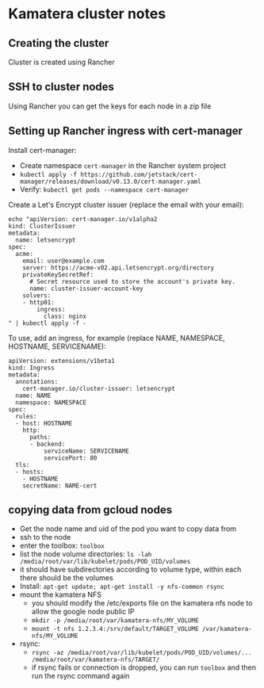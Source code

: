 # Kamatera cluster notes

## Creating the cluster

Cluster is created using Rancher

## SSH to cluster nodes

Using Rancher you can get the keys for each node in a zip file

## Setting up Rancher ingress with cert-manager

Install cert-manager:

* Create namespace `cert-manager` in the Rancher system project
* `kubectl apply -f https://github.com/jetstack/cert-manager/releases/download/v0.13.0/cert-manager.yaml`
* Verify: `kubectl get pods --namespace cert-manager`

Create a Let's Encrypt cluster issuer (replace the email with your email):

```
echo "apiVersion: cert-manager.io/v1alpha2
kind: ClusterIssuer
metadata:
  name: letsencrypt
spec:
  acme:
    email: user@example.com
    server: https://acme-v02.api.letsencrypt.org/directory
    privateKeySecretRef:
      # Secret resource used to store the account's private key.
      name: cluster-issuer-account-key
    solvers:
    - http01:
        ingress:
          class: nginx
" | kubectl apply -f -
```

To use, add an ingress, for example (replace NAME, NAMESPACE, HOSTNAME, SERVICENAME):

```
apiVersion: extensions/v1beta1
kind: Ingress
metadata:
  annotations:
    cert-manager.io/cluster-issuer: letsencrypt
  name: NAME
  namespace: NAMESPACE
spec:
  rules:
  - host: HOSTNAME
    http:
      paths:
      - backend:
          serviceName: SERVICENAME
          servicePort: 80
  tls:
  - hosts:
    - HOSTNAME
    secretName: NAME-cert
```

## copying data from gcloud nodes

* Get the node name and uid of the pod you want to copy data from
* ssh to the node
* enter the toolbox: `toolbox`
* list the node volume directories: `ls -lah /media/root/var/lib/kubelet/pods/POD_UID/volumes`
* it should have subdirectories according to volume type, within each there should be the volumes
* Install: `apt-get update; apt-get install -y nfs-common rsync`
* mount the kamatera NFS
  * you should modify the /etc/exports file on the kamatera nfs node to allow the google node public IP
  * `mkdir -p /media/root/var/kamatera-nfs/MY_VOLUME`
  * `mount -t nfs 1.2.3.4:/srv/default/TARGET_VOLUME /var/kamatera-nfs/MY_VOLUME`
* rsync:
  * `rsync -az /media/root/var/lib/kubelet/pods/POD_UID/volumes/... /media/root/var/kamatera-nfs/TARGET/`
  * if rsync fails or connection is dropped, you can run `toolbox` and then run the rsync command again
